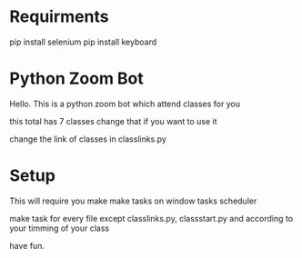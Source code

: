 # Requirments

pip install selenium
pip install keyboard

# Python Zoom Bot

Hello. This is a python zoom bot which attend classes for you

this total has 7 classes change that if you want to use it

change the link of classes in classlinks.py

# Setup

This will require you make make tasks on window tasks scheduler

make task for every file except classlinks.py, classstart.py and according to your timming of
your class

have fun.
